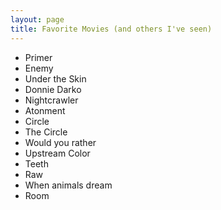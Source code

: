 ```yaml
---
layout: page
title: Favorite Movies (and others I've seen)
---
```


* Primer
* Enemy
* Under the Skin
* Donnie Darko
* Nightcrawler
* Atonment
* Circle
* The Circle
* Would you rather
* Upstream Color
* Teeth
* Raw
* When animals dream
* Room
